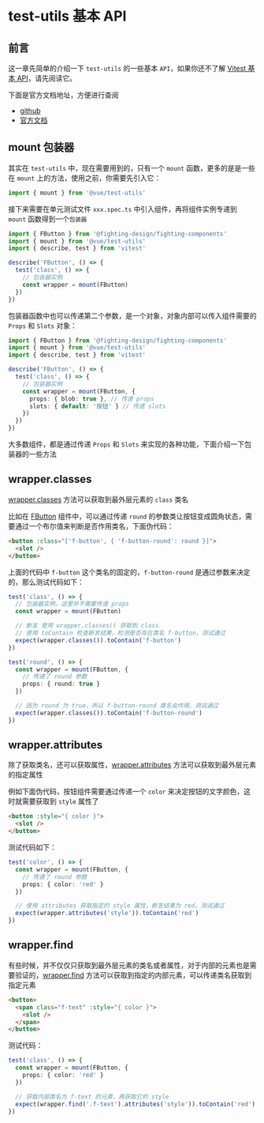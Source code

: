 # test-utils 基本 API

## 前言

这一章先简单的介绍一下 `test-utils` 的一些基本 `API`，如果你还不了解 [Vitest 基本 API](./Vitest%20%E5%9F%BA%E6%9C%AC%20API.md)，请先阅读它。

下面是官方文档地址，方便进行查阅

- [github](https://github.com/vuejs/test-utils)
- [官方文档](https://test-utils.vuejs.org)

## mount 包装器

其实在 `test-utils` 中，现在需要用到的，只有一个 `mount` 函数，更多的是是一些在 `mount` 上的方法，使用之前，你需要先引入它：

```ts
import { mount } from '@vue/test-utils'
```

接下来需要在单元测试文件 `xxx.spec.ts` 中引入组件，再将组件实例专递到 `mount` 函数得到一个`包装器`

```ts
import { FButton } from '@fighting-design/fighting-components'
import { mount } from '@vue/test-utils'
import { describe, test } from 'vitest'

describe('FButton', () => {
  test('class', () => {
    // 包装器实例
    const wrapper = mount(FButton)
  })
})
```

包装器函数中也可以传递第二个参数，是一个对象，对象内部可以传入组件需要的 `Props` 和 `Slots` 对象：

```ts
import { FButton } from '@fighting-design/fighting-components'
import { mount } from '@vue/test-utils'
import { describe, test } from 'vitest'

describe('FButton', () => {
  test('class', () => {
    // 包装器实例
    const wrapper = mount(FButton, {
      props: { blob: true }, // 传递 props
      slots: { default: '按钮' } // 传递 slots
    })
  })
})
```

大多数组件，都是通过传递 `Props` 和 `Slots` 来实现的各种功能，下面介绍一下包装器的一些方法

## wrapper.classes

[wrapper.classes](https://test-utils.vuejs.org/api/#classes) 方法可以获取到最外层元素的 `class` 类名

比如在 [FButton](https://github.com/FightingDesign/fighting-design/blob/master/packages/fighting-components/button/src/button.vue) 组件中，可以通过传递 `round` 的参数类让按钮变成圆角状态，需要通过一个布尔值来判断是否作用类名，下面伪代码：

```html
<button :class="['f-button', { 'f-button-round': round }]">
  <slot />
</button>
```

上面的代码中 `f-button` 这个类名的固定的，`f-button-round` 是通过参数来决定的，那么测试代码如下：

```ts
test('class', () => {
  // 包装器实例，这里并不需要传递 props
  const wrapper = mount(FButton)

  // 断言 使用 wrapper.classes() 获取到 class
  // 使用 toContain 检查断言结果，检测是否存在类名 f-button，测试通过
  expect(wrapper.classes()).toContain('f-button')
})

test('round', () => {
  const wrapper = mount(FButton, {
    // 传递了 round 参数
    props: { round: true }
  })

  // 因为 round 为 true，所以 f-button-round 类名会作用，测试通过
  expect(wrapper.classes()).toContain('f-button-round')
})
```

## wrapper.attributes

除了获取类名，还可以获取属性，[wrapper.attributes](https://test-utils.vuejs.org/api/#attributes) 方法可以获取到最外层元素的指定属性

例如下面伪代码，按钮组件需要通过传递一个 `color` 来决定按钮的文字颜色，这时就需要获取到 `style` 属性了

```html
<button :style="{ color }">
  <slot />
</button>
```

测试代码如下：

```ts
test('color', () => {
  const wrapper = mount(FButton, {
    // 传递了 round 参数
    props: { color: 'red' }
  })

  // 使用 attributes 获取指定的 style 属性，断言结果为 red，测试通过
  expect(wrapper.attributes('style')).toContain('red')
})
```

## wrapper.find

有些时候，并不仅仅只获取到最外层元素的类名或者属性，对于内部的元素也是需要验证的，[wrapper.find](https://test-utils.vuejs.org/api/#find) 方法可以获取到指定的内部元素，可以传递类名获取到指定元素

```html
<button>
  <span class="f-text" :style="{ color }">
    <slot />
  </span>
</button>
```

测试代码：

```ts
test('class', () => {
  const wrapper = mount(FButton, {
    props: { color: 'red' }
  })

  // 获取内部类名为 f-text 的元素，再获取它的 style
  expect(wrapper.find('.f-text').attributes('style')).toContain('red')
})
```
